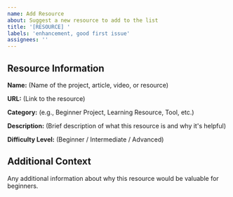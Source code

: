 ```yaml
---
name: Add Resource
about: Suggest a new resource to add to the list
title: '[RESOURCE] '
labels: 'enhancement, good first issue'
assignees: ''
---
```


## Resource Information

**Name:** 
(Name of the project, article, video, or resource)

**URL:** 
(Link to the resource)

**Category:** 
(e.g., Beginner Project, Learning Resource, Tool, etc.)

**Description:** 
(Brief description of what this resource is and why it's helpful)

**Difficulty Level:** 
(Beginner / Intermediate / Advanced)

## Additional Context

Any additional information about why this resource would be valuable for beginners.
